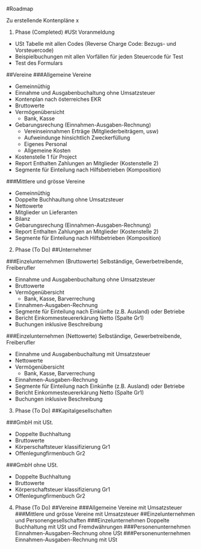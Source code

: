 #Roadmap 

Zu erstellende Kontenpläne x

1. Phase (Completed)
#USt Voranmeldung
- USt Tabelle mit allen Codes (Reverse Charge Code:  Bezugs- und Vorsteuercode)
- Beispielbuchungen mit allen Vorfällen für jeden Steuercode für Test
- Test des Formulars 

##Vereine
###Allgemeine  Vereine  
- Gemeinnüthig
- Einnahme und Ausgabenbuchaltung ohne Umsatzsteuer
- Kontenplan nach österreiches EKR
- Bruttowerte
- Vermögenübersicht
  - Bank, Kasse
- Gebarungsrechung (Einnahmen-Ausgaben-Rechnung)
  - Vereinseinnahmen Erträge (Mitgliederbeiträgem, usw)
  - Aufweindunge hinsichtlich Zweckerfüllung
  - Eigenes Personal
  - Allgemeine Kosten
- Kostenstelle 1 für Project
- Report Enthalten Zahlungen an Mitglieder (Kostenstelle 2) 
- Segmente für Einteilung nach Hilfsbetrieben (Komposition)
  
###Mittlere und grösse Vereine  
- Gemeinnüthig 
- Doppelte Buchhaultung ohne Umsatzsteuer
- Nettowerte
- Mitglieder un Lieferanten
- Bilanz 
- Gebarungsrechung (Einnahmen-Ausgaben-Rechnung)
- Report Enthalten Zahlungen an Mitglieder (Kostenstelle 2) 
- Segmente für Einteilung nach Hilfsbetrieben (Komposition)

2. Phase (To Do)
##Unternehmer

###Einzelunternehmen (Bruttowerte)
Selbständige, Gewerbetreibende, Freiberufler
- Einnahme und Ausgabenbuchaltung ohne Umsatzsteuer
- Bruttowerte 
- Vermögenübersicht 
  - Bank, Kasse, Barverrechung 
- Einnahmen-Ausgaben-Rechnung 
- Segmente für Einteilung nach Einkünfte (z.B. Ausland) oder Betriebe
- Bericht Einkommesteuererkärung Netto (Spalte Gr1)
- Buchungen inklusive Beschreibung


###Einzelunternehmen (Nettowerte)
Selbständige, Gewerbetreibende, Freiberufler
- Einnahme und Ausgabenbuchaltung mit Umsatzsteuer
- Nettowerte
- Vermögenübersicht 
  - Bank, Kasse, Barverrechung 
- Einnahmen-Ausgaben-Rechnung 
- Segmente für Einteilung nach Einkünfte (z.B. Ausland) oder Betriebe
- Bericht Einkommesteuererkärung Netto (Spalte Gr1)
- Buchungen inklusive Beschreibung

3. Phase (To Do)
##Kapitalgesellschaften 

###GmbH mit USt.
- Doppelte Buchhaltung
- Bruttowerte
- Körperschaftsteuer klassifizierung Gr1
- Offenlegungfirmenbuch Gr2

###GmbH ohne USt.
- Doppelte Buchhaltung
- Bruttowerte
- Körperschaftsteuer klassifizierung Gr1
- Offenlegungfirmenbuch Gr2
  
4. Phase (To Do)
##Vereine
###Allgemeine  Vereine  mit Umsatzsteuer
###Mittlere und grösse Vereine  mit Umsatzsteuer
##Einzelunternehmen und Personengesellschaften
###Einzelunternehmen Doppelte Buchhaltung mit USt und Fremdwährungen
###Personenunternehmen Einnahmen-Ausgaben-Rechnung ohne USt
###Personenunternehmen Einnahmen-Ausgaben-Rechnung mit USt

  
